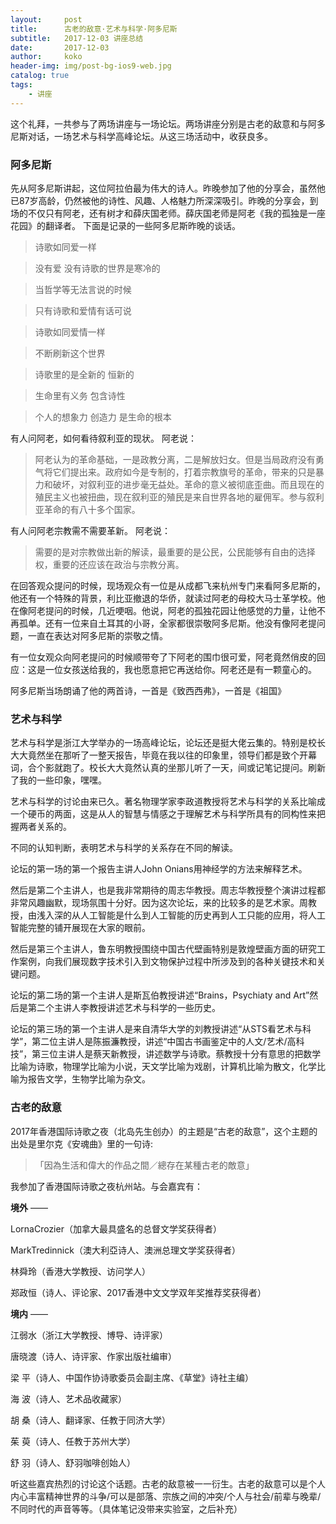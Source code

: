 ```yaml
---
layout:     post
title:      古老的敌意·艺术与科学·阿多尼斯
subtitle:   2017-12-03 讲座总结
date:       2017-12-03
author:     koko
header-img: img/post-bg-ios9-web.jpg
catalog: true
tags:
    - 讲座
---
```


这个礼拜，一共参与了两场讲座与一场论坛。两场讲座分别是古老的敌意和与阿多尼斯对话，一场艺术与科学高峰论坛。从这三场活动中，收获良多。

###  阿多尼斯
先从阿多尼斯讲起，这位阿拉伯最为伟大的诗人。昨晚参加了他的分享会，虽然他已87岁高龄，仍然被他的诗性、风趣、人格魅力所深深吸引。昨晚的分享会，到场的不仅只有阿老，还有树才和薛庆国老师。薛庆国老师是阿老《我的孤独是一座花园》的翻译者。
下面是记录的一些阿多尼斯昨晚的谈话。

>诗歌如同爱一样

>没有爱 没有诗歌的世界是寒冷的

>当哲学等无法言说的时候

>只有诗歌和爱情有话可说

>诗歌如同爱情一样

>不断刷新这个世界

>诗歌里的是全新的 恒新的

>生命里有义务 包含诗性

>个人的想象力 创造力 是生命的根本

有人问阿老，如何看待叙利亚的现状。
阿老说：

>阿老认为的革命基础，一是政教分离，二是解放妇女。但是当局政府没有勇气将它们提出来。政府如今是专制的，打着宗教旗号的革命，带来的只是暴力和破坏，对叙利亚的进步毫无益处。革命的意义被彻底歪曲。而且现在的殖民主义也被扭曲，现在叙利亚的殖民是来自世界各地的雇佣军。参与叙利亚革命的有八十多个国家。

有人问阿老宗教需不需要革新。
阿老说：

>需要的是对宗教做出新的解读，最重要的是公民，公民能够有自由的选择权，重要的还应该在政治与宗教分离。

在回答观众提问的时候，现场观众有一位是从成都飞来杭州专门来看阿多尼斯的，他还有一个特殊的背景，利比亚撤退的华侨，就读过阿老的母校大马士革学校。他在像阿老提问的时候，几近哽咽。他说，阿老的孤独花园让他感觉的力量，让他不再孤单。还有一位来自土耳其的小哥，全家都很崇敬阿多尼斯。他没有像阿老提问题，一直在表达对阿多尼斯的崇敬之情。

有一位女观众向阿老提问的时候顺带夸了下阿老的围巾很可爱，阿老竟然俏皮的回应：这是一位女孩送给我的，我也愿意把它再送给你。阿老还是有一颗童心的。

阿多尼斯当场朗诵了他的两首诗，一首是《致西西弗》，一首是《祖国》

### 艺术与科学

艺术与科学是浙江大学举办的一场高峰论坛，论坛还是挺大佬云集的。特别是校长大大竟然坐在那听了一整天报告，毕竟在我以往的印象里，领导们都是致个开幕词，合个影就跑了。校长大大竟然认真的坐那儿听了一天，间或记笔记提问。刷新了我的一些印象，嘿嘿。

艺术与科学的讨论由来已久。著名物理学家李政道教授将艺术与科学的关系比喻成一个硬币的两面，这是从人的智慧与情感之于理解艺术与科学所具有的同构性来把握两者关系的。

不同的认知判断，表明艺术与科学的关系存在不同的解读。

论坛的第一场的第一个报告主讲人John Onians用神经学的方法来解释艺术。

然后是第二个主讲人，也是我非常期待的周志华教授。周志华教授整个演讲过程都非常风趣幽默，现场氛围十分好。因为这次论坛，来的比较多的是艺术家。周教授，由浅入深的从人工智能是什么到人工智能的历史再到人工只能的应用，将人工智能完整的铺开展现在大家的眼前。

然后是第三个主讲人，鲁东明教授围绕中国古代壁画特别是敦煌壁画方面的研究工作案例，向我们展现数字技术引入到文物保护过程中所涉及到的各种关键技术和关键问题。

论坛的第二场的第一个主讲人是斯瓦伯教授讲述“Brains，Psychiaty and Art”然后是第二个主讲人李教授讲述艺术与科学的一些历史。

论坛的第三场的第一个主讲人是来自清华大学的刘教授讲述“从STS看艺术与科学”，第二位主讲人是陈振濂教授，讲述“中国古书画鉴定中的人文/艺术/高科技”，第三位主讲人是蔡天新教授，讲述数学与诗歌。蔡教授十分有意思的把数学比喻为诗歌，物理学比喻为小说，天文学比喻为戏剧，计算机比喻为散文，化学比喻为报告文学，生物学比喻为杂文。

###  古老的敌意
2017年香港国际诗歌之夜（北岛先生创办）的主题是“古老的敌意”，这个主题的出处是里尔克《安魂曲》里的一句诗:

> 「因為生活和偉大的作品之間／總存在某種古老的敵意」

我参加了香港国际诗歌之夜杭州站。与会嘉宾有：

**境外**
——

LornaCrozier（加拿大最具盛名的总督文学奖获得者）

MarkTredinnick（澳大利亞诗人、澳洲总理文学奖获得者）

林舜玲（香港大学教授、访问学人）

郑政恒（诗人、评论家、2017香港中文文学双年奖推荐奖获得者）

**境内**
——

江弱水（浙江大学教授、博导、诗评家）

唐晓渡（诗人、诗评家、作家出版社编审）

梁 平（诗人、中国作协诗歌委员会副主席、《草堂》诗社主编）

海 波（诗人、艺术品收藏家）

胡 桑（诗人、翻译家、任教于同济大学）

茱 萸（诗人、任教于苏州大学）

舒 羽（诗人、舒羽咖啡创始人）

听这些嘉宾热烈的讨论这个话题。古老的敌意被一一衍生。古老的敌意可以是个人内心丰富精神世界的斗争/可以是部落、宗族之间的冲突/个人与社会/前辈与晚辈/不同时代的声音等等。（具体笔记没带来实验室，之后补充）